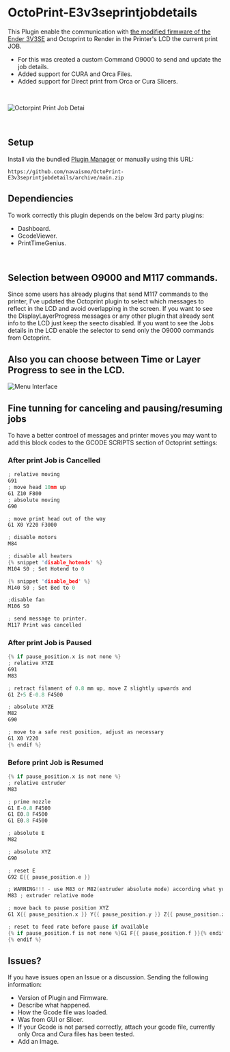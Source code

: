 # OctoPrint-E3v3seprintjobdetails

This Plugin enable the communication with [the modified firmware of the Ender 3V3SE](https://github.com/navaismo/Ender-3V3-SE/tree/main) and Octoprint to Render in the Printer's LCD the current print JOB.

- For this was created a custom Command O9000 to send and update the job details.
- Added support for CURA and Orca Files.
- Added support for Direct print from Orca or Cura Slicers.

<br />


  ![Octorpint Print Job Detai](https://i.imgur.com/Ir8u0tD.jpeg)


<br />


## Setup

Install via the bundled [Plugin Manager](https://docs.octoprint.org/en/master/bundledplugins/pluginmanager.html)
or manually using this URL:

    https://github.com/navaismo/OctoPrint-E3v3seprintjobdetails/archive/main.zip

## Dependiencies

To work correctly this plugin depends on the below 3rd party plugins:

- Dashboard.
- GcodeViewer.
- PrintTimeGenius.

<br>


## Selection between O9000 and M117 commands.
Since some users has already plugins that send M117 commands to the printer, I've updated the Octoprint plugin to select which messages to reflect in the LCD and avoid overlapping in the screen.
If you want to see the DisplayLayerProgress messages or any other plugin that already sent info to the LCD just keep the seecto disabled.
If you want to see the Jobs details in the LCD enable the selector to send only the O9000 commands from Octoprint.

## Also you can choose between Time or Layer Progress to see in the LCD.

![Menu Interface](https://i.imgur.com/TyJh7Za.png)



## Fine tunning for canceling and pausing/resuming jobs
To have a better controel of messages and printer moves you may want to add this block codes to the GCODE SCRIPTS section of Octoprint settings:


### After print Job is Cancelled 
```C
; relative moving
G91
; move head 10mm up
G1 Z10 F800
; absolute moving
G90

; move print head out of the way
G1 X0 Y220 F3000

; disable motors
M84

; disable all heaters
{% snippet 'disable_hotends' %}
M104 S0 ; Set Hotend to 0

{% snippet 'disable_bed' %}
M140 S0 ; Set Bed to 0

;disable fan
M106 S0

; send message to printer.
M117 Print was cancelled
```

### After print Job is Paused 
```C
{% if pause_position.x is not none %}
; relative XYZE
G91
M83

; retract filament of 0.8 mm up, move Z slightly upwards and 
G1 Z+5 E-0.8 F4500

; absolute XYZE
M82
G90

; move to a safe rest position, adjust as necessary
G1 X0 Y220
{% endif %}
```

### Before print Job is Resumed 
```C
{% if pause_position.x is not none %}
; relative extruder
M83

; prime nozzle
G1 E-0.8 F4500
G1 E0.8 F4500
G1 E0.8 F4500

; absolute E
M82

; absolute XYZ
G90

; reset E
G92 E{{ pause_position.e }}

; WARNING!!! - use M83 or M82(extruder absolute mode) according what your slicer generates
M83 ; extruder relative mode

; move back to pause position XYZ
G1 X{{ pause_position.x }} Y{{ pause_position.y }} Z{{ pause_position.z }} F4500

; reset to feed rate before pause if available
{% if pause_position.f is not none %}G1 F{{ pause_position.f }}{% endif %}
{% endif %}
```


## Issues?
If you have issues open an Issue or a discussion. Sending the following information:

- Version of Plugin and Firmware.
- Describe what happened.
- How the Gcode file was loaded.
- Was from GUI or Slicer.
- If your Gcode is not parsed correctly, attach your gcode file, currently only Orca and Cura files has been tested.
- Add an Image.

